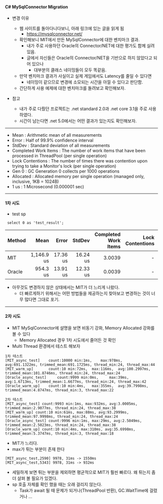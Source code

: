 #### C# MySqlConnector Migration

* 변경 이유
	* 웹 사이트를 돌아다니다보니, 아래 링크에 있는 글을 읽게 됨
		* https://mysqlconnector.net/
	* 확인해보니 MIT에서 만든 MySqlConnector에 대한 벤치마크 결과.
		* 내가 주로 사용하던 Oracle의 Connector/NET에 대한 평가도 함께 실려 있음.
		* 글에서 자신들은 Oracle의 Connector/NET을 기반으로 하지 않았다고 되어 있으나
			* 대부분의 클래스 네이밍들이 모두 똑같음.
	* 만약 벤치마크 결과가 사실이고 실제 게임에서도 Latency를 줄일 수 있다면
		* 네이밍이 같으므로 변경에 소모되는 시간을 아낄 수 있다고 판단함.
	* 간단하게 사용 예제에 대한 벤치마크를 돌려보고 확인해보자.
	
* 참고
	* 내가 주로 다뤘던 프로젝트는 .net standard 2.0과 .net core 3.1을 주로 사용 하였다.
	* 시간이 남는다면 .net 5.0에서는 어떤 결과가 있는지도 확인해보자.
			
			
---

* Mean                 : Arithmetic mean of all measurements
* Error                : Half of 99.9% confidence interval
* StdDev               : Standard deviation of all measurements
* Completed Work Items : The number of work items that have been processed in ThreadPool (per single operation)
* Lock Contentions     : The number of times there was contention upon trying to take a Monitor's lock (per single operation)
* Gen 0                : GC Generation 0 collects per 1000 operations
* Allocated            : Allocated memory per single operation (managed only, inclusive, 1KB = 1024B)
* 1 us                 : 1 Microsecond (0.000001 sec)


---

#### 1차 시도


* test sp

```
 select 0 as 'test_result';
```

| Method |       Mean |    Error |   StdDev | Completed Work Items | Lock Contentions |  Gen 0 | Allocated |
|------- |-----------:|---------:|---------:|---------------------:|-----------------:|-------:|----------:|
|    MIT | 1,146.9 us | 17.36 us | 16.24 us |               3.0039 |                - |      - |      9 KB |
| Oracle |   954.3 us | 13.91 us | 12.33 us |               0.0039 |                - | 1.9531 |     25 KB |

* 아무것도 변경하지 않은 상태에서는 MIT가 더 느리게 나왔다.
	* 더 빠르게하기 위해서는 어떤 방법들을 제공하는지 찾아보고 변경하는 것이 너무 많다면 그대로 포기. 


---

#### 2차 시도
* MIT MySqlConnector에 설명을 보면 비동기 강화, Memory Allocated 강화를 볼 수 있다
	*  Memory Allocated 경우 1차 시도에서 줄어든 것 확인
* Multi Thread 환경에서 테스트 해보자

```
1차 테스트
[MIT_async_test] 	count:10000 min:1ms, 	max:978ms, 	avg:691.1322ms, trimmed_mean:691.1725ms, thread_min:24, thread_max:44
[MIT_warm_up] 		count:10 min:72ms, 	max:116ms, 	avg:100.2997ms, trimmed_mean:101.8746ms, thread_min:24, thread_max:24
[Oracle_async_test] 	count:9999 min:0ms, 	max:39ms, 	avg:1.6713ms, trimmed_mean:1.6677ms, thread_min:24, thread_max:42
[Oracle_warm_up] 	count:10 min:4ms, 	max:355ms, 	avg:39.7998ms, trimmed_mean:4.8747ms, thread_min:3, thread_max:22
```

```
2차 테스트
[MIT_async_test] count:9993 min:1ms, max:932ms, avg:3.0005ms, trimmed_mean:2.9077ms, thread_min:24, thread_max:38
[MIT_warm_up] count:10 min:61ms, max:88ms, avg:93.2999ms, trimmed_mean:97.9998ms, thread_min:24, thread_max:24
[Oracle_async_test] count:9996 min:1ms, max:29ms, avg:2.5049ms, trimmed_mean:2.5023ms, thread_min:24, thread_max:38
[Oracle_warm_up] count:10 min:4ms, max:310ms, avg:35.6998ms, trimmed_mean:5.3747ms, thread_min:3, thread_max:18
```

* MIT가 느리다.
* max가 튀는 부분이 존재 한다

```
[MIT_async_test,2590] 9978, 31ms -> 1550ms
[MIT_async_test,5343] 9978, 31ms -> 932ms
```

* 세밀하게 보면 튀는 부분을 제외하면 평균적으로 MIT가 훨씬 빠르다. 왜 튀는지 좀 더 살펴 볼 필요가 있겠다.
* sp 호출 자체를 확인 했을 때는 오래 걸리지 않는다.
	* Task가 await 될 때 문제가 되거나(ThreadPool 반환), GC.WaitTime에 걸렸거나 ...

